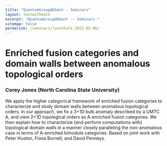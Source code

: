 ```yaml
---
title: "QuantumGroup@UGent - Seminars"
layout: textwithmath
excerpt: "QuantumGroup@UGent -- Seminars."
sitemap: false
permalink: /seminars/lunchtalk_2022-05-06/
---
```


# Enriched fusion categories and domain walls between anomalous topological orders
### Corey Jones (North Carolina State University)
We apply the higher categorical framework of enriched fusion categories 
to characterize and study domain walls between anomalous topological 
orders.  In our approach, we fix a 3+1D bulk anomaly described by a UMTC 
A, and view 2+1D topological orders as A-enriched fusion categories. We 
then explain how to characterize (and perform computations with) 
topological domain walls in a manner closely paralleling the 
non-anomalous case in terms of A-enriched bimodule categories. Based on 
joint work with Peter Huston, Fiona Burnell, and David Penneys.
